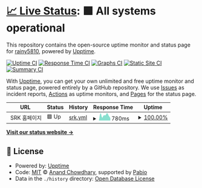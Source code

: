 # [📈 Live Status](https://status.srk.ggm.kr): <!--live status--> **🟩 All systems operational**

This repository contains the open-source uptime monitor and status page for [rainy5810](https://status.srk.ggm.kr), powered by [Upptime](https://github.com/upptime/upptime).

[![Uptime CI](https://github.com/yhg4908/srk-uptime/workflows/Uptime%20CI/badge.svg)](https://github.com/yhg4908/srk-uptime/actions?query=workflow%3A%22Uptime+CI%22)
[![Response Time CI](https://github.com/yhg4908/srk-uptime/workflows/Response%20Time%20CI/badge.svg)](https://github.com/yhg4908/srk-uptime/actions?query=workflow%3A%22Response+Time+CI%22)
[![Graphs CI](https://github.com/yhg4908/srk-uptime/workflows/Graphs%20CI/badge.svg)](https://github.com/yhg4908/srk-uptime/actions?query=workflow%3A%22Graphs+CI%22)
[![Static Site CI](https://github.com/yhg4908/srk-uptime/workflows/Static%20Site%20CI/badge.svg)](https://github.com/yhg4908/srk-uptime/actions?query=workflow%3A%22Static+Site+CI%22)
[![Summary CI](https://github.com/yhg4908/srk-uptime/workflows/Summary%20CI/badge.svg)](https://github.com/yhg4908/srk-uptime/actions?query=workflow%3A%22Summary+CI%22)

With [Upptime](https://upptime.js.org), you can get your own unlimited and free uptime monitor and status page, powered entirely by a GitHub repository. We use [Issues](https://github.com/yhg4908/srk-uptime/issues) as incident reports, [Actions](https://github.com/yhg4908/srk-uptime/actions) as uptime monitors, and [Pages](https://status.srk.ggm.kr) for the status page.

<!--start: status pages-->
<!-- This summary is generated by Upptime (https://github.com/upptime/upptime) -->
<!-- Do not edit this manually, your changes will be overwritten -->
<!-- prettier-ignore -->
| URL | Status | History | Response Time | Uptime |
| --- | ------ | ------- | ------------- | ------ |
| <img alt="" src="https://icons.duckduckgo.com/ip3/null.ico" height="13"> SRK 홈페이지 | 🟩 Up | [srk.yml](https://github.com/yhg4908/srk-uptime/commits/HEAD/history/srk.yml) | <details><summary><img alt="Response time graph" src="./graphs/srk/response-time-week.png" height="20"> 780ms</summary><br><a href="https://status.stardium.r-e.kr/history/srk"><img alt="Response time 742" src="https://img.shields.io/endpoint?url=https%3A%2F%2Fraw.githubusercontent.com%2Fyhg4908%2Fsrk-uptime%2FHEAD%2Fapi%2Fsrk%2Fresponse-time.json"></a><br><a href="https://status.stardium.r-e.kr/history/srk"><img alt="24-hour response time 386" src="https://img.shields.io/endpoint?url=https%3A%2F%2Fraw.githubusercontent.com%2Fyhg4908%2Fsrk-uptime%2FHEAD%2Fapi%2Fsrk%2Fresponse-time-day.json"></a><br><a href="https://status.stardium.r-e.kr/history/srk"><img alt="7-day response time 780" src="https://img.shields.io/endpoint?url=https%3A%2F%2Fraw.githubusercontent.com%2Fyhg4908%2Fsrk-uptime%2FHEAD%2Fapi%2Fsrk%2Fresponse-time-week.json"></a><br><a href="https://status.stardium.r-e.kr/history/srk"><img alt="30-day response time 699" src="https://img.shields.io/endpoint?url=https%3A%2F%2Fraw.githubusercontent.com%2Fyhg4908%2Fsrk-uptime%2FHEAD%2Fapi%2Fsrk%2Fresponse-time-month.json"></a><br><a href="https://status.stardium.r-e.kr/history/srk"><img alt="1-year response time 742" src="https://img.shields.io/endpoint?url=https%3A%2F%2Fraw.githubusercontent.com%2Fyhg4908%2Fsrk-uptime%2FHEAD%2Fapi%2Fsrk%2Fresponse-time-year.json"></a></details> | <details><summary><a href="https://status.stardium.r-e.kr/history/srk">100.00%</a></summary><a href="https://status.stardium.r-e.kr/history/srk"><img alt="All-time uptime 90.26%" src="https://img.shields.io/endpoint?url=https%3A%2F%2Fraw.githubusercontent.com%2Fyhg4908%2Fsrk-uptime%2FHEAD%2Fapi%2Fsrk%2Fuptime.json"></a><br><a href="https://status.stardium.r-e.kr/history/srk"><img alt="24-hour uptime 100.00%" src="https://img.shields.io/endpoint?url=https%3A%2F%2Fraw.githubusercontent.com%2Fyhg4908%2Fsrk-uptime%2FHEAD%2Fapi%2Fsrk%2Fuptime-day.json"></a><br><a href="https://status.stardium.r-e.kr/history/srk"><img alt="7-day uptime 100.00%" src="https://img.shields.io/endpoint?url=https%3A%2F%2Fraw.githubusercontent.com%2Fyhg4908%2Fsrk-uptime%2FHEAD%2Fapi%2Fsrk%2Fuptime-week.json"></a><br><a href="https://status.stardium.r-e.kr/history/srk"><img alt="30-day uptime 90.01%" src="https://img.shields.io/endpoint?url=https%3A%2F%2Fraw.githubusercontent.com%2Fyhg4908%2Fsrk-uptime%2FHEAD%2Fapi%2Fsrk%2Fuptime-month.json"></a><br><a href="https://status.stardium.r-e.kr/history/srk"><img alt="1-year uptime 90.26%" src="https://img.shields.io/endpoint?url=https%3A%2F%2Fraw.githubusercontent.com%2Fyhg4908%2Fsrk-uptime%2FHEAD%2Fapi%2Fsrk%2Fuptime-year.json"></a></details>

<!--end: status pages-->

[**Visit our status website →**](https://status.srk.ggm.kr)

## 📄 License

- Powered by: [Upptime](https://github.com/upptime/upptime)
- Code: [MIT](./LICENSE) © [Anand Chowdhary](https://anandchowdhary.com), supported by [Pabio](https://pabio.com)
- Data in the `./history` directory: [Open Database License](https://opendatacommons.org/licenses/odbl/1-0/)
